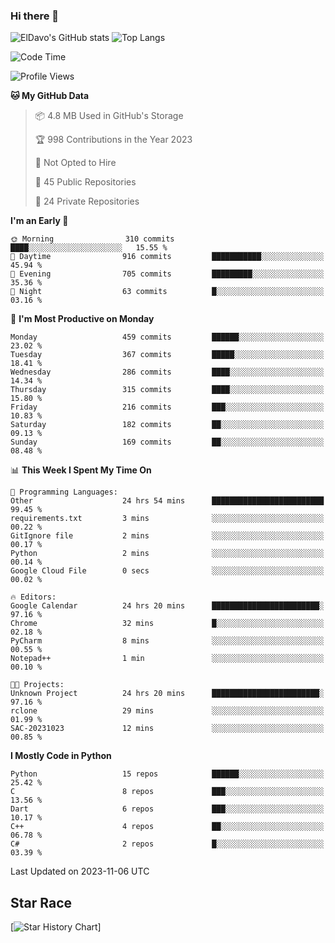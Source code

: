 ### Hi there 👋
![ElDavo's GitHub stats](https://github-readme-stats.vercel.app/api?username=ElDavoo&show_icons=true&theme=chartreuse-dark)
![Top Langs](https://github-readme-stats.vercel.app/api/top-langs/?username=ElDavoo&theme=chartreuse-dark&layout=compact)

<!--START_SECTION:waka-->
![Code Time](http://img.shields.io/badge/Code%20Time-536%20hrs%2052%20mins-blue)

![Profile Views](http://img.shields.io/badge/Profile%20Views-0-blue)

**🐱 My GitHub Data** 

> 📦 4.8 MB Used in GitHub's Storage 
 > 
> 🏆 998 Contributions in the Year 2023
 > 
> 🚫 Not Opted to Hire
 > 
> 📜 45 Public Repositories 
 > 
> 🔑 24 Private Repositories 
 > 
**I'm an Early 🐤** 

```text
🌞 Morning                310 commits         ████░░░░░░░░░░░░░░░░░░░░░   15.55 % 
🌆 Daytime                916 commits         ███████████░░░░░░░░░░░░░░   45.94 % 
🌃 Evening                705 commits         █████████░░░░░░░░░░░░░░░░   35.36 % 
🌙 Night                  63 commits          █░░░░░░░░░░░░░░░░░░░░░░░░   03.16 % 
```
📅 **I'm Most Productive on Monday** 

```text
Monday                   459 commits         ██████░░░░░░░░░░░░░░░░░░░   23.02 % 
Tuesday                  367 commits         █████░░░░░░░░░░░░░░░░░░░░   18.41 % 
Wednesday                286 commits         ████░░░░░░░░░░░░░░░░░░░░░   14.34 % 
Thursday                 315 commits         ████░░░░░░░░░░░░░░░░░░░░░   15.80 % 
Friday                   216 commits         ███░░░░░░░░░░░░░░░░░░░░░░   10.83 % 
Saturday                 182 commits         ██░░░░░░░░░░░░░░░░░░░░░░░   09.13 % 
Sunday                   169 commits         ██░░░░░░░░░░░░░░░░░░░░░░░   08.48 % 
```


📊 **This Week I Spent My Time On** 

```text
💬 Programming Languages: 
Other                    24 hrs 54 mins      █████████████████████████   99.45 % 
requirements.txt         3 mins              ░░░░░░░░░░░░░░░░░░░░░░░░░   00.22 % 
GitIgnore file           2 mins              ░░░░░░░░░░░░░░░░░░░░░░░░░   00.17 % 
Python                   2 mins              ░░░░░░░░░░░░░░░░░░░░░░░░░   00.14 % 
Google Cloud File        0 secs              ░░░░░░░░░░░░░░░░░░░░░░░░░   00.02 % 

🔥 Editors: 
Google Calendar          24 hrs 20 mins      ████████████████████████░   97.16 % 
Chrome                   32 mins             █░░░░░░░░░░░░░░░░░░░░░░░░   02.18 % 
PyCharm                  8 mins              ░░░░░░░░░░░░░░░░░░░░░░░░░   00.55 % 
Notepad++                1 min               ░░░░░░░░░░░░░░░░░░░░░░░░░   00.10 % 

🐱‍💻 Projects: 
Unknown Project          24 hrs 20 mins      ████████████████████████░   97.16 % 
rclone                   29 mins             ░░░░░░░░░░░░░░░░░░░░░░░░░   01.99 % 
SAC-20231023             12 mins             ░░░░░░░░░░░░░░░░░░░░░░░░░   00.85 % 
```

**I Mostly Code in Python** 

```text
Python                   15 repos            ██████░░░░░░░░░░░░░░░░░░░   25.42 % 
C                        8 repos             ███░░░░░░░░░░░░░░░░░░░░░░   13.56 % 
Dart                     6 repos             ███░░░░░░░░░░░░░░░░░░░░░░   10.17 % 
C++                      4 repos             ██░░░░░░░░░░░░░░░░░░░░░░░   06.78 % 
C#                       2 repos             █░░░░░░░░░░░░░░░░░░░░░░░░   03.39 % 
```




 Last Updated on 2023-11-06 UTC
<!--END_SECTION:waka-->

## Star Race

[![Star History Chart](https://api.star-history.com/svg?repos=ElDavoo/WhatsApp-Crypt14-Crypt15-Decrypter,ElDavoo/TuringOS,EliteAndroidApps/WhatsApp-Crypt12-Decrypter,KnugiHK/Whatsapp-Chat-Exporter&type=Date)]
